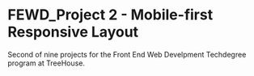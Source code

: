 # FEWD_Project 2 - Mobile-first Responsive Layout
Second of nine projects for the Front End Web Develpment Techdegree program at TreeHouse.
